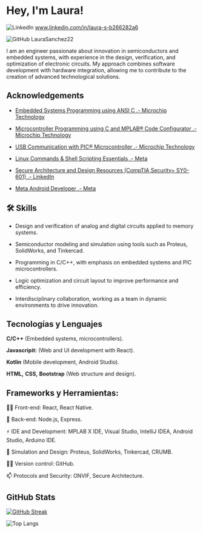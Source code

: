 
# Hey, I'm Laura! 

![LinkedIn](https://img.shields.io/badge/linkedin-%230077B5.svg?style=for-the-badge&logo=linkedin&logoColor=white)
     www.linkedin.com/in/laura-s-b266282a6


![GitHub](https://img.shields.io/badge/github-%23121011.svg?style=for-the-badge&logo=github&logoColor=white)
      LauraSanchez22


I am an engineer passionate about innovation in semiconductors and embedded systems, with experience in the design, verification, and optimization of electronic circuits. My approach combines software development with hardware integration, allowing me to contribute to the creation of advanced technological solutions.




## Acknowledgements

 - [Embedded Systems Programming using ANSI C .- Microchip Technology](https://academy.dignal.com/certificado-de-tutor?cert_hash=e376a0ac7f730d4b)
 - [Microcontroller  Programming using C and MPLAB® Code Configurator .- Microchip Technology](https://academy.dignal.com/alu-01mcpp22725/)
 - [USB Communication with  PIC® Microcontroller .- Microchip Technology](https://academy.dignal.com/alu-01mcpp22742/)

 - [Linux Commands & Shell Scripting Essentials .- Meta](https://www.coursera.org/account/accomplishments/records/HKKAU65032EZ)

- [Secure Architecture and Design Resources (CompTIA Security+ SY0-601) .- LinkedIn](https://www.linkedin.com/in/laura-s-b266282a6/details/certifications/)

- [Meta Android Developer .- Meta](https://www.coursera.org/account/accomplishments/specialization/XTWKB75NNMSD)

## 🛠 Skills
- Design and verification of analog and digital circuits applied to memory systems.

- Semiconductor modeling and simulation using tools such as Proteus, SolidWorks, and Tinkercad.

- Programming in C/C++, with emphasis on embedded systems and PIC microcontrollers.

- Logic optimization and circuit layout to improve performance and efficiency.

- Interdisciplinary collaboration, working as a team in dynamic environments to drive innovation.
## Tecnologías y Lenguajes

**C/C++** (Embedded systems, microcontrollers).

**Javascripit:** (Web and UI development with React).

**Kotlin** (Mobile development, Android Studio).

**HTML,** **CSS,** **Bootstrap** (Web structure and design).

## Frameworks y Herramientas:



👩‍💻 Front-end: React, React Native.

🧠 Back-end: Node.js, Express.

⚡️ IDE and Development: MPLAB X IDE, Visual Studio, IntelliJ IDEA, Android Studio, Arduino IDE.

💬 Simulation and Design: Proteus, SolidWorks, Tinkercad, CRUMB.

👯‍♀️ Version control: GitHub.

📫 Protocols and Security: ONVIF, Secure Architecture.






## GitHub Stats

[![GitHub Streak](https://github-readme-streak-stats.herokuapp.com?user=LauraSanchez22&theme=noctis-minimus)](https://git.io/streak-stats)

![Top Langs](https://github-readme-stats.vercel.app/api/top-langs/?username=anuraghazra&layout=compact)

